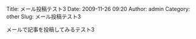 Title: メール投稿テスト3
Date: 2009-11-26 09:20
Author: admin
Category: other
Slug: メール投稿テスト3

メールで記事を投稿してみるテスト3
